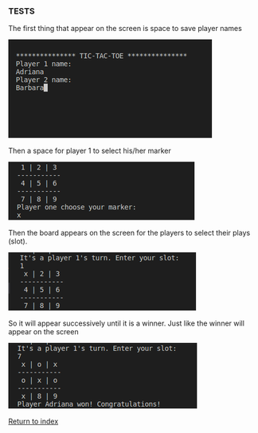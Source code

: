 ### TESTS

The first thing that appear on the screen is space to save player names

<img src="./IMAGENES/1.png">

Then a space for player 1 to select his/her marker

<img src="./IMAGENES/2.png
">

Then the board appears on the screen for the players to select their plays (slot).

<img src="./IMAGENES/3.png
">

So it will appear successively until it is a winner.
Just like the winner will appear on the screen

<img src="./IMAGENES/4.png
">

[Return to index](https://github.com/UP210692/up210692_cpp/blob/main/U3/Readme.md)